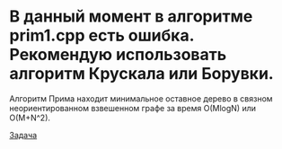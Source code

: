 # В данный момент в алгоритме prim1.cpp есть ошибка. Рекомендую использовать алгоритм Крускала или Борувки.

Алгоритм Прима находит минимальное оставное дерево в связном неориентированном взвешенном графе за время O(MlogN) или O(M+N^2).  

[Задача](https://www.spoj.com/problems/MST/)